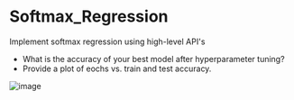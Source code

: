 # Softmax_Regression
Implement softmax regression using high-level API's

- What is the accuracy of your best model after hyperparameter tuning?
- Provide a plot of eochs vs. train and test accuracy. 

![image](https://user-images.githubusercontent.com/70276800/135570536-936aeb49-6ec4-41a3-b9fb-7faf7ed7809c.png)


